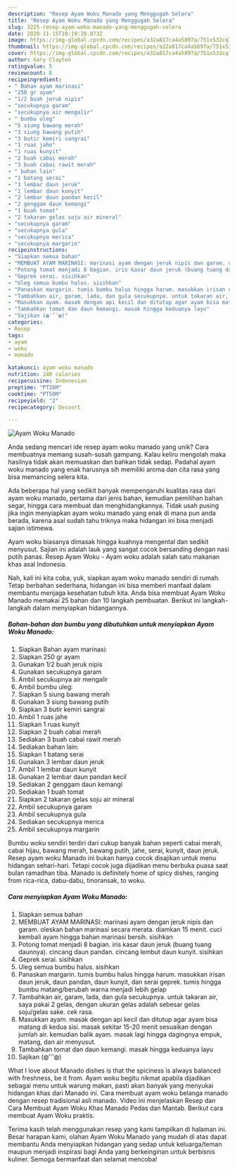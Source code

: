 ```yaml
---
description: "Resep Ayam Woku Manado yang Menggugah Selera"
title: "Resep Ayam Woku Manado yang Menggugah Selera"
slug: 3225-resep-ayam-woku-manado-yang-menggugah-selera
date: 2020-11-15T18:19:20.073Z
image: https://img-global.cpcdn.com/recipes/a32a817ca4a5897a/751x532cq70/ayam-woku-manado-foto-resep-utama.jpg
thumbnail: https://img-global.cpcdn.com/recipes/a32a817ca4a5897a/751x532cq70/ayam-woku-manado-foto-resep-utama.jpg
cover: https://img-global.cpcdn.com/recipes/a32a817ca4a5897a/751x532cq70/ayam-woku-manado-foto-resep-utama.jpg
author: Gary Clayton
ratingvalue: 5
reviewcount: 8
recipeingredient:
- " Bahan ayam marinasi"
- "250 gr ayam"
- "1/2 buah jeruk nipis"
- "secukupnya garam"
- "secukupnya air mengalir"
- " bumbu uleg"
- "5 siung bawang merah"
- "3 siung bawang putih"
- "3 butir kemiri sangrai"
- "1 ruas jahe"
- "1 ruas kunyit"
- "2 buah cabai merah"
- "3 buah cabai rawit merah"
- " bahan lain"
- "1 batang serai"
- "3 lembar daun jeruk"
- "1 lembar daun kunyit"
- "2 lembar daun pandan kecil"
- "2 genggam daun kemangi"
- "1 buah tomat"
- "2 takaran gelas soju air mineral"
- "secukupnya garam"
- "secukupnya gula"
- "secukupnya merica"
- "secukupnya margarin"
recipeinstructions:
- "Siapkan semua bahan"
- "MEMBUAT AYAM MARINASI: marinasi ayam dengan jeruk nipis dan garam. oleskan bahan marinasi secara merata. diamkan 15 menit. cuci kembali ayam hingga bahan marinasi bersih. sisihkan"
- "Potong tomat menjadi 8 bagian. iris kasar daun jeruk (buang tuang daunnya). cincang daun pandan. cincang lembut daun kunyit. sisihkan"
- "Geprek serai. sisihkan"
- "Uleg semua bumbu halus. sisihkan"
- "Panaskan margarin. tumis bumbu halus hingga harum. masukkan irisan daun jeruk, daun pandan, daun kunyit, dan serai geprek. tumis hingga bumbu matang/berubah warna menjadi lebih gelap"
- "Tambahkan air, garam, lada, dan gula secukupnya. untuk takaran air, saya pakai 2 gelas, dengan ukuran gelas adalah sebesar gelas soju/gelas sake. cek rasa."
- "Masukkan ayam. masak dengan api kecil dan ditutup agar ayam bisa matang di kedua sisi. masak sekitar 15-20 menit sesuaikan dengan jumlah air. kemudian balik ayam. masak lagi hingga dagingnya empuk, matang, dan air menyusut."
- "Tambahkan tomat dan daun kemangi. masak hingga keduanya layu"
- "Sajikan (◍′˘‵◍)"
categories:
- Resep
tags:
- ayam
- woku
- manado

katakunci: ayam woku manado 
nutrition: 240 calories
recipecuisine: Indonesian
preptime: "PT26M"
cooktime: "PT50M"
recipeyield: "2"
recipecategory: Dessert

---
```



![Ayam Woku Manado](https://img-global.cpcdn.com/recipes/a32a817ca4a5897a/751x532cq70/ayam-woku-manado-foto-resep-utama.jpg)

Anda sedang mencari ide resep ayam woku manado yang unik? Cara membuatnya memang susah-susah gampang. Kalau keliru mengolah maka hasilnya tidak akan memuaskan dan bahkan tidak sedap. Padahal ayam woku manado yang enak harusnya sih memiliki aroma dan cita rasa yang bisa memancing selera kita.

Ada beberapa hal yang sedikit banyak mempengaruhi kualitas rasa dari ayam woku manado, pertama dari jenis bahan, kemudian pemilihan bahan segar, hingga cara membuat dan menghidangkannya. Tidak usah pusing jika ingin menyiapkan ayam woku manado yang enak di mana pun anda berada, karena asal sudah tahu triknya maka hidangan ini bisa menjadi sajian istimewa.

Ayam woku biasanya dimasak hingga kuahnya mengental dan sedikit menyusut. Sajian ini adalah lauk yang sangat cocok bersanding dengan nasi putih panas. Resep Ayam Woku - Ayam woku adalah salah satu makanan khas asal Indonesia.


Nah, kali ini kita coba, yuk, siapkan ayam woku manado sendiri di rumah. Tetap berbahan sederhana, hidangan ini bisa memberi manfaat dalam membantu menjaga kesehatan tubuh kita. Anda bisa membuat Ayam Woku Manado memakai 25 bahan dan 10 langkah pembuatan. Berikut ini langkah-langkah dalam menyiapkan hidangannya.

<!--inarticleads1-->

##### Bahan-bahan dan bumbu yang dibutuhkan untuk menyiapkan Ayam Woku Manado:

1. Siapkan  Bahan ayam marinasi:
1. Siapkan 250 gr ayam
1. Gunakan 1/2 buah jeruk nipis
1. Gunakan secukupnya garam
1. Ambil secukupnya air mengalir
1. Ambil  bumbu uleg:
1. Siapkan 5 siung bawang merah
1. Gunakan 3 siung bawang putih
1. Siapkan 3 butir kemiri sangrai
1. Ambil 1 ruas jahe
1. Siapkan 1 ruas kunyit
1. Siapkan 2 buah cabai merah
1. Sediakan 3 buah cabai rawit merah
1. Sediakan  bahan lain:
1. Siapkan 1 batang serai
1. Gunakan 3 lembar daun jeruk
1. Ambil 1 lembar daun kunyit
1. Gunakan 2 lembar daun pandan kecil
1. Sediakan 2 genggam daun kemangi
1. Sediakan 1 buah tomat
1. Siapkan 2 takaran gelas soju air mineral
1. Ambil secukupnya garam
1. Ambil secukupnya gula
1. Sediakan secukupnya merica
1. Ambil secukupnya margarin


Bumbu woku sendiri terdiri dari cukup banyak bahan seperti cabai merah, cabai hijau, bawang merah, bawang putih, jahe, serai, kunyit, daun jeruk. Resep ayam woku Manado ini bukan hanya cocok disajikan untuk menu hidangan sehari-hari. Tetapi cocok juga dijadikan menu berbuka puasa saat bulan ramadhan tiba. Manado is definitely home of spicy dishes, ranging from rica-rica, dabu-dabu, tinoransak, to woku. 

<!--inarticleads2-->

##### Cara menyiapkan Ayam Woku Manado:

1. Siapkan semua bahan
1. MEMBUAT AYAM MARINASI: marinasi ayam dengan jeruk nipis dan garam. oleskan bahan marinasi secara merata. diamkan 15 menit. cuci kembali ayam hingga bahan marinasi bersih. sisihkan
1. Potong tomat menjadi 8 bagian. iris kasar daun jeruk (buang tuang daunnya). cincang daun pandan. cincang lembut daun kunyit. sisihkan
1. Geprek serai. sisihkan
1. Uleg semua bumbu halus. sisihkan
1. Panaskan margarin. tumis bumbu halus hingga harum. masukkan irisan daun jeruk, daun pandan, daun kunyit, dan serai geprek. tumis hingga bumbu matang/berubah warna menjadi lebih gelap
1. Tambahkan air, garam, lada, dan gula secukupnya. untuk takaran air, saya pakai 2 gelas, dengan ukuran gelas adalah sebesar gelas soju/gelas sake. cek rasa.
1. Masukkan ayam. masak dengan api kecil dan ditutup agar ayam bisa matang di kedua sisi. masak sekitar 15-20 menit sesuaikan dengan jumlah air. kemudian balik ayam. masak lagi hingga dagingnya empuk, matang, dan air menyusut.
1. Tambahkan tomat dan daun kemangi. masak hingga keduanya layu
1. Sajikan (◍′˘‵◍)


What I love about Manado dishes is that the spiciness is always balanced with freshness, be it from. Ayam woku begitu nikmat apabila dijadikan sebagai menu untuk warung makan, pasti akan banyak yang menyukai hidangan khas dari Manado ini. Cara membuat ayam woku belanga manado dengan resep tradisional asli manado. Video ini menjelaskan Resep dan Cara Membuat Ayam Woku Khas Manado Pedas dan Mantab. Berikut cara membuat Ayam Woku praktis. 

Terima kasih telah menggunakan resep yang kami tampilkan di halaman ini. Besar harapan kami, olahan Ayam Woku Manado yang mudah di atas dapat membantu Anda menyiapkan hidangan yang sedap untuk keluarga/teman maupun menjadi inspirasi bagi Anda yang berkeinginan untuk berbisnis kuliner. Semoga bermanfaat dan selamat mencoba!
